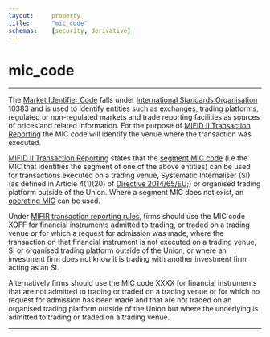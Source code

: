 ```yaml
---
layout:		property
title:		"mic_code"
schemas:	[security, derivative]
---
```


# mic_code

---

The [Market Identifier Code][mic] falls under [International Standards Organisation 10383][iso10383] and is used to identify entities such as exchanges, trading platforms, regulated or non-regulated markets and trade reporting facilities as sources of prices and related information. For the purpose of [MIFID II Transaction Reporting][rts] the MIC code will identify the venue where the transaction was executed. 

[MIFID II Transaction Reporting][rts] states that the [segment  MIC code][mic] (i.e the MIC that identifies the segment of one of the above entities) can be used for transactions executed on a trading venue, Systematic Internaliser (SI) (as defined in Article 4(1)(20) of [Directive 2014/65/EU;][mifid]) or organised trading platform outside of the Union. Where a segment MIC does not exist, an [operating MIC][mic] can be used. 

Under [MIFIR transaction reporting rules][rts], firms should use the MIC code XOFF for financial instruments admitted to trading, or traded on a trading venue or for which a request for admission was made, where the transaction on that financial instrument is not executed on a trading venue, SI or organised trading platform outside of the Union, or where an investment firm does not know it is trading with another investment firm acting as an SI.

Alternatively firms should use the MIC code XXXX for financial instruments that are not admitted to trading or traded on a trading venue or for which no request for admission has been made and that are not traded on an organised trading platform outside of the Union but where the underlying is admitted to trading or traded on a trading venue.

---

[iso10383]: https://www.iso20022.org/sites/default/files/ISO10383_MIC/ISO10383_MIC.pdf 
[mic]: https://www.iso20022.org/market-identifier-codes
[rts]: https://eur-lex.europa.eu/legal-content/EN/TXT/?toc=OJ:L:2017:087:TOC&uri=uriserv:OJ.L_.2017.087.01.0449.01.ENG
[mifid]: https://eur-lex.europa.eu/legal-content/EN/TXT/PDF/?uri=CELEX:32014L0065
